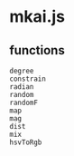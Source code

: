 # mkai.js

## functions

	degree
    constrain
    radian
    random
    randomF
    map
    mag
    dist
    mix
    hsvToRgb
